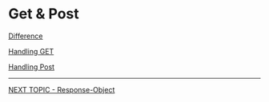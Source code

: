# Get & Post

[Difference](Get&Post/Difference.md)

[Handling GET](Get&Post/Handling-GET.md)

[Handling Post](Get&Post/Handling-Post.md)

---
[NEXT TOPIC - Response-Object](./Response-Object.md)
